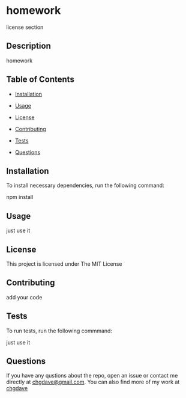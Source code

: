 # homework

license section

## Description

homework

## Table of Contents

- [Installation](#installation)

- [Usage](#usage)

- [License](#license)

- [Contributing](#contributing)

- [Tests](#tests)

- [Questions](#questions)

## Installation

To install necessary dependencies, run the following command:

npm install

## Usage

just use it

## License

This project is licensed under The MIT License

## Contributing

add your code

## Tests

To run tests, run the following commmand:

just use it

## Questions

If you have any qustions about the repo, open an issue or contact me directly at chgdave@gmail.com. You can also find more of my work at [chgdave](https://github.com/chgdave)
